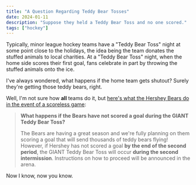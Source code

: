 ```yaml
---
title: "A Question Regarding Teddy Bear Tosses"
date: 2024-01-11
description: "Suppose they held a Teddy Bear Toss and no one scored."
tags: ["hockey"]
---
```


Typically, minor league hockey teams have a "Teddy Bear Toss" night at some point close to the holidays, the idea being the team donates the stuffed animals to local charities. At a "Teddy Bear Toss" night, when the home side scores their first goal, fans celebrate in part by throwing the stuffed animals onto the ice.

I've always wondered, what happens if the home team gets shutout? Surely they're getting those teddy bears, right.

Well, I'm not sure how **all** teams do it, but [here's what the Hershey Bears do in the event of a scoreless game](https://www.hersheybears.com/news/all-the-faqs-for-our-2024-giant-teddy-bear-toss-on-jan-7/):

> **What happens if the Bears have not scored a goal during the GIANT Teddy Bear Toss?**
>
> The Bears are having a great season and we're fully planning on them scoring a goal that will send thousands of teddy bears flying! However, if Hershey has not scored a goal **by the end of the second period**, the GIANT Teddy Bear Toss will occur **during the second intermission**. Instructions on how to proceed will be announced in the arena.

Now I know, now you know.
